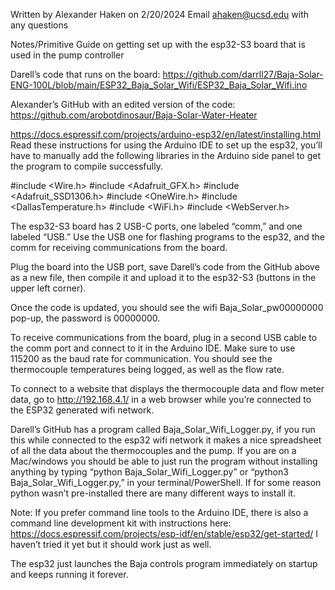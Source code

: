 Written by Alexander Haken on 2/20/2024
Email ahaken@ucsd.edu with any questions

Notes/Primitive Guide on getting set up with the esp32-S3 board that is used in the pump controller 

Darell’s code that runs on the board:
https://github.com/darrll27/Baja-Solar-ENG-100L/blob/main/ESP32_Baja_Solar_Wifi/ESP32_Baja_Solar_Wifi.ino 

Alexander’s GitHub with an edited version of the code:
https://github.com/arobotdinosaur/Baja-Solar-Water-Heater 

https://docs.espressif.com/projects/arduino-esp32/en/latest/installing.html 
Read these instructions for using the Arduino IDE to set up the esp32, you’ll have to manually add the following libraries in the Arduino side panel to get the program to compile successfully.

 #include <Wire.h>
#include <Adafruit_GFX.h>
#include <Adafruit_SSD1306.h>
#include <OneWire.h>
#include <DallasTemperature.h>
#include <WiFi.h>
#include <WebServer.h>

The esp32-S3 board has 2 USB-C ports, one labeled “comm,” and one labeled “USB.” Use the USB one for flashing programs to the esp32, and the comm for receiving communications from the board. 

Plug the board into the USB port, save Darell’s code from the GitHub above as a new file, then compile it and upload it to the esp32-S3 (buttons in the upper left corner).

Once the code is updated, you should see the wifi Baja_Solar_pw00000000 pop-up, the password is 00000000. 

To receive communications from the board, plug in a second USB cable to the comm port and connect to it in the Arduino IDE. Make sure to use 115200 as the baud rate for communication. You should see the thermocouple temperatures being logged, as well as the flow rate.

To connect to a website that displays the thermocouple data and flow meter data, go to http://192.168.4.1/ in a web browser while you’re connected to the ESP32 generated wifi network.

Darell’s GitHub has a program called Baja_Solar_Wifi_Logger.py, if you run this while connected to the esp32 wifi network it makes a nice spreadsheet of all the data about the thermocouples and the pump. If you are on a Mac/windows you should be able to just run the program without installing anything by typing “python Baja_Solar_Wifi_Logger.py” or “python3 Baja_Solar_Wifi_Logger.py,” in your terminal/PowerShell. If for some reason python wasn’t pre-installed there are many different ways to install it.

Note: If you prefer command line tools to the Arduino IDE, there is also a command line development kit with instructions here: https://docs.espressif.com/projects/esp-idf/en/stable/esp32/get-started/ 
I haven’t tried it yet but it should work just as well.

The esp32 just launches the Baja controls program immediately on startup and keeps running it forever. 




